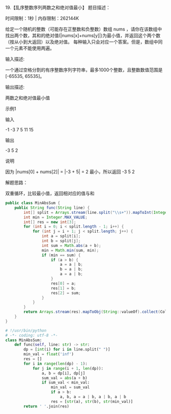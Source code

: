 19.【乱序整数序列两数之和绝对值最小】
题目描述：

时间限制：1秒 | 内存限制：262144K 

给定一个随机的整数（可能存在正整数和负整数）数组 nums ，请你在该数组中找出两个数，其和的绝对值(|nums[x]+nums[y]|)为最小值，并返回这个两个数（按从小到大返回）以及绝对值。
每种输入只会对应一个答案。但是，数组中同一个元素不能使用两遍。

输入描述:

一个通过空格分割的有序整数序列字符串，最多1000个整数，且整数数值范围是 [-65535, 65535]。

输出描述:

两数之和绝对值最小值

示例1

输入

-1 -3 7 5 11 15

输出

-3 5 2

说明

因为 |nums[0] + nums[2]| = |-3 + 5| = 2 最小，所以返回 -3 5 2

解题思路：

双重循环，比较最小值，返回相对应的值与和

```java
public class MinAbsSum {
    public String func(String line) {
        int[] split = Arrays.stream(line.split("\\s+")).mapToInt(Integer::parseInt).toArray();
        int min = Integer.MAX_VALUE;
        int[] res = new int[3];
        for (int i = 0; i < split.length - 1; i++) {
            for (int j = i + 1; j < split.length; j++) {
                int a = split[i];
                int b = split[j];
                int sum = Math.abs(a + b);
                min = Math.min(sum, min);
                if (min == sum) {
                    if (a > b) {
                        a = a | b;
                        b = a | b;
                        a = a | b;
                    }
                    res[0] = a;
                    res[1] = b;
                    res[2] = sum;
                }
            }
        }
        return Arrays.stream(res).mapToObj(String::valueOf).collect(Collectors.joining(" "));
    }
}
```



```python
# !/usr/bin/python
# -*- coding: utf-8 -*-
class MinAbsSum:
    def func(self, line: str) -> str:
        dp = [int(i) for i in line.split(" ")]
        min_val = float('inf')
        res = []
        for i in range(len(dp) - 1):
            for j in range(i + 1, len(dp)):
                a, b = dp[i], dp[j]
                sum_val = abs(a + b)
                if sum_val < min_val:
                    min_val = sum_val
                    if a > b:
                        a, b, a = a | b, a | b, a | b
                    res = [str(a), str(b), str(min_val)]
        return ' '.join(res)
```

